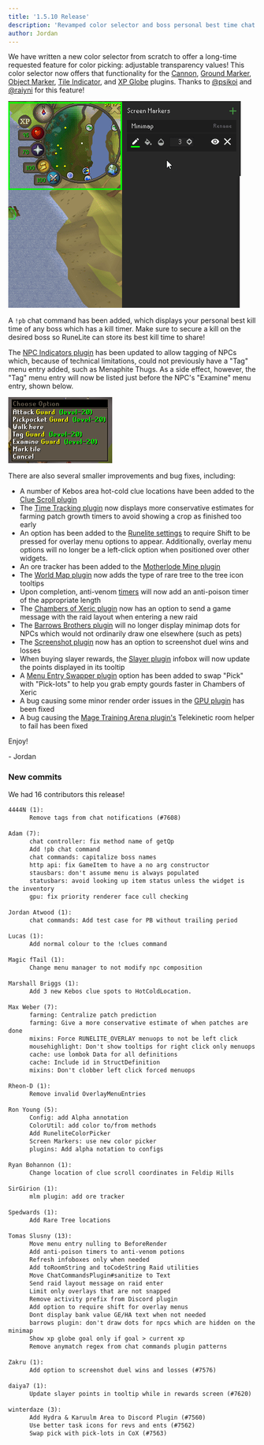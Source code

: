 ```yaml
---
title: '1.5.10 Release'
description: 'Revamped color selector and boss personal best time chat command'
author: Jordan
---
```


We have written a new color selector from scratch to offer a long-time requested feature for color
picking: adjustable transparency values! This color selector now offers that functionality for the
[Cannon](https://github.com/runelite/runelite/wiki/Cannon), [Ground
Marker](https://github.com/runelite/runelite/wiki/Ground-Markers), [Object
Marker](https://github.com/runelite/runelite/wiki/Object-Markers), [Tile
Indicator](https://github.com/runelite/runelite/wiki/Tile-Indicators), and [XP
Globe](https://github.com/runelite/runelite/wiki/XP-Globes) plugins. Thanks to
[@psikoi](https://github.com/psikoi) and [@raiyni](https://github.com/raiyni) for this feature!

![New color picker with transparency slider in action](/img/blog/1.5.10-Release/color-picker.gif)

A `!pb` chat command has been added, which displays your personal best kill time of any boss which
has a kill timer. Make sure to secure a kill on the desired boss so RuneLite can store its best
kill time to share!

The [NPC Indicators plugin](https://github.com/runelite/runelite/wiki/NPC-Indicators) has been
updated to allow tagging of NPCs which, because of technical limitations, could not previously have
a "Tag" menu entry added, such as Menaphite Thugs. As a side effect, however, the "Tag" menu entry
will now be listed just before the NPC's "Examine" menu entry, shown below.

![Updated NPC tag menu entry position](/img/blog/1.5.10-Release/npc-tag-change.png)

There are also several smaller improvements and bug fixes, including:

- A number of Kebos area hot-cold clue locations have been added to the [Clue Scroll
  plugin](https://github.com/runelite/runelite/wiki/Clue-Scroll)
- The [Time Tracking plugin](https://github.com/runelite/runelite/wiki/Time-Tracking) now displays
  more conservative estimates for farming patch growth timers to avoid showing a crop as finished
  too early
- An option has been added to the [Runelite
  settings](https://github.com/runelite/runelite/wiki/RuneLite) to require Shift to be pressed for
  overlay menu options to appear. Additionally, overlay menu options will no longer be a left-click
  option when positioned over other widgets.
- An ore tracker has been added to the [Motherlode Mine
  plugin](https://github.com/runelite/runelite/wiki/Motherlode-Mine)
- The [World Map plugin](https://github.com/runelite/runelite/wiki/World-Map) now adds the type of
  rare tree to the tree icon tooltips
- Upon completion, anti-venom [timers](https://github.com/runelite/runelite/wiki/Timers) will now
  add an anti-poison timer of the appropriate length
- The [Chambers of Xeric plugin](https://github.com/runelite/runelite/wiki/Chambers-of-Xeric) now
  has an option to send a game message with the raid layout when entering a new raid
- The [Barrows Brothers plugin](https://github.com/runelite/runelite/wiki/Barrows-Brothers) will no
  longer display minimap dots for NPCs which would not ordinarily draw one elsewhere (such as pets)
- The [Screenshot plugin](https://github.com/runelite/runelite/wiki/Screenshot) now has an option to
  screenshot duel wins and losses
- When buying slayer rewards, the [Slayer plugin](https://github.com/runelite/runelite/wiki/Slayer)
  infobox will now update the points displayed in its tooltip
- A [Menu Entry Swapper plugin](https://github.com/runelite/runelite/wiki/Menu-Entry-Swapper) option
  has been added to swap "Pick" with "Pick-lots" to help you grab empty gourds faster in Chambers of
  Xeric
- A bug causing some minor render order issues in the [GPU
  plugin](https://github.com/runelite/runelite/wiki/GPU) has been fixed
- A bug causing the [Mage Training Arena
  plugin's](https://github.com/runelite/runelite/wiki/Mage-Training-Arena) Telekinetic room helper
  to fail has been fixed

Enjoy!

\- Jordan

### New commits

We had 16 contributors this release!

```
4444N (1):
      Remove tags from chat notifications (#7608)

Adam (7):
      chat controller: fix method name of getQp
      Add !pb chat command
      chat commands: capitalize boss names
      http api: fix GameItem to have a no arg constructor
      stausbars: don't assume menu is always populated
      statusbars: avoid looking up item status unless the widget is the inventory
      gpu: fix priority renderer face cull checking

Jordan Atwood (1):
      chat commands: Add test case for PB without trailing period

Lucas (1):
      Add normal colour to the !clues command

Magic fTail (1):
      Change menu manager to not modify npc composition

Marshall Briggs (1):
      Add 3 new Kebos clue spots to HotColdLocation.

Max Weber (7):
      farming: Centralize patch prediction
      farming: Give a more conservative estimate of when patches are done
      mixins: Force RUNELITE_OVERLAY menuops to not be left click
      mousehighlight: Don't show tooltips for right click only menuops
      cache: use lombok Data for all definitions
      cache: Include id in StructDefinition
      mixins: Don't clobber left click forced menuops

Rheon-D (1):
      Remove invalid OverlayMenuEntries

Ron Young (5):
      Config: add Alpha annotation
      ColorUtil: add color to/from methods
      Add RuneliteColorPicker
      Screen Markers: use new color picker
      plugins: Add alpha notation to configs

Ryan Bohannon (1):
      Change location of clue scroll coordinates in Feldip Hills

SirGirion (1):
      mlm plugin: add ore tracker

Spedwards (1):
      Add Rare Tree locations

Tomas Slusny (13):
      Move menu entry nulling to BeforeRender
      Add anti-poison timers to anti-venom potions
      Refresh infoboxes only when needed
      Add toRoomString and toCodeString Raid utilities
      Move ChatCommandsPlugin#sanitize to Text
      Send raid layout message on raid enter
      Limit only overlays that are not snapped
      Remove activity prefix from Discord plugin
      Add option to require shift for overlay menus
      Dont display bank value GE/HA text when not needed
      barrows plugin: don't draw dots for npcs which are hidden on the minimap
      Show xp globe goal only if goal > current xp
      Remove anymatch regex from chat commands plugin patterns

Zakru (1):
      Add option to screenshot duel wins and losses (#7576)

daiya7 (1):
      Update slayer points in tooltip while in rewards screen (#7620)

winterdaze (3):
      Add Hydra & Karuulm Area to Discord Plugin (#7560)
      Use better task icons for revs and ents (#7562)
      Swap pick with pick-lots in CoX (#7563)
```
